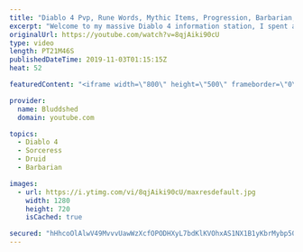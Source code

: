```yaml
---
title: "Diablo 4 Pvp, Rune Words, Mythic Items, Progression, Barbarian, Druid, Sorceress Blizzcon 2019"
excerpt: "Welcome to my massive Diablo 4 information station, I spent all weekend playing the demo and talking with developers, hopefully this video helps you out!"
originalUrl: https://youtube.com/watch?v=8qjAiki90cU
type: video
length: PT21M46S
publishedDateTime: 2019-11-03T01:15:15Z
heat: 52

featuredContent: "<iframe width=\"800\" height=\"500\" frameborder=\"0\" src=\"https://www.youtube.com/embed/8qjAiki90cU\" allow=\"accelerometer; autoplay; encrypted-media; gyroscope; picture-in-picture\" allowfullscreen></iframe>"

provider:
  name: Bluddshed
  domain: youtube.com

topics:
  - Diablo 4
  - Sorceress
  - Druid
  - Barbarian

images:
  - url: https://i.ytimg.com/vi/8qjAiki90cU/maxresdefault.jpg
    width: 1280
    height: 720
    isCached: true

secured: "hHhcoOlAlwV49MvvvUawWzXcfOPODHXyL7bdKlKVOhxAS1NX1B1yKbrMybp50RDf0cTTcQU7U6m/rrgEbcAHRbE4cfLa/rHpyMycl87L/9OhlzMHarJlmVwtmSnOaBiKjusqL4s1RX8SO2NzhMSk0W3mDAextSoTmcS5gQzN0TinlY6o081KK4Gcg7tlXHeMvaYM0uNADTOZBBKpWMkOj7BXf6519dyW1jWnnvczwZAsI6Mo8EnDdAE8fQ8DlPRVGDG80fF3Ti4cyIBW5kekYtVle+u3dQwmOBhQXIqWjZmEuCJyCROw5fue2lLn+EwSPAxCZ7fr0TISKE0hxGN/0JvjOQKg0CRFWLZAGSCCbu4fCJHBqzbvWSrwGVX1GzBAu1VsrYhSyPh5bGOPCIM75nSuBiwTCFO46O9jqbRqcZscv4rZNT1ask1HFthEpxtC;R7YI3DF5sdhxPvSY0htWdQ=="
---
```


